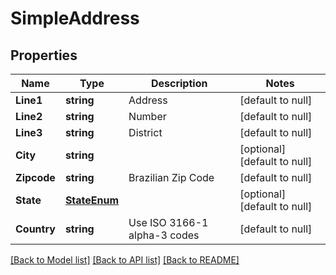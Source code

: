 # SimpleAddress

## Properties
Name | Type | Description | Notes
------------ | ------------- | ------------- | -------------
**Line1** | **string** | Address | [default to null]
**Line2** | **string** | Number | [default to null]
**Line3** | **string** | District | [default to null]
**City** | **string** |  | [optional] [default to null]
**Zipcode** | **string** | Brazilian Zip Code | [default to null]
**State** | [**StateEnum**](StateEnum.md) |  | [optional] [default to null]
**Country** | **string** | Use ISO 3166-1 alpha-3 codes | [default to null]

[[Back to Model list]](../README.md#documentation-for-models) [[Back to API list]](../README.md#documentation-for-api-endpoints) [[Back to README]](../README.md)


